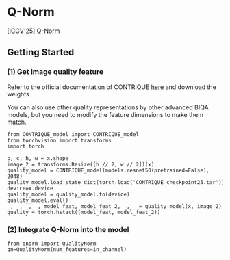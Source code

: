 # Q-Norm
[ICCV'25] Q-Norm
## Getting Started

### (1) Get image quality feature

Refer to the official documentation of CONTRIQUE [here](https://github.com/pavancm/CONTRIQUE) and download the weights

You can also use other quality representations by other advanced BIQA models, but you need to modify the feature dimensions to make them match.

```
from CONTRIQUE_model import CONTRIQUE_model
from torchvision import transforms
import torch

b, c, h, w = x.shape
image_2 = transforms.Resize([h // 2, w // 2])(x)
quality_model = CONTRIQUE_model(models.resnet50(pretrained=False), 2048)
quality_model.load_state_dict(torch.load('CONTRIQUE_checkpoint25.tar'))
device=x.device
quality_model = quality_model.to(device)
quality_model.eval()
_, _, _, _, model_feat, model_feat_2, _, _ = quality_model(x, image_2)
quality = torch.hstack((model_feat, model_feat_2))
```

### (2) Integrate Q-Norm into the model

```
from qnorm import QualityNorm
qn=QualityNorm(num_features=in_channel)
```

